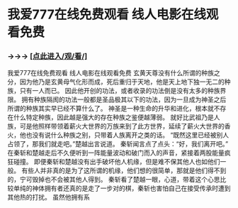 # 我爱777在线免费观看 线人电影在线观看免费

### →→→ <a href="http://3t3e.com/index.html">[点此进入/观/看/]</a>

我爱777在线免费观看 线人电影在线观看免费
玄黄天尊没有什么所谓的种族之分，因为他乃是玄黄母气化形而成，死后重归于天地，他是天上地下独一无二的种族，只有一人而已。
    因此他开创的功法，或者收录的功法倒是没有太多的种族界限。
    拥有种族隔阂的功法一般都是圣品极其以下的功法，因为一旦成为神圣之后所谓的种族其实早已经不算什么了。
    神圣是一种生命的升华和进化，根本就不存在什么特定种族，因此越是强大的存在种族之鉴便越薄弱。
    就好比武祖乃是人族，可是他照样带领着薪火大世界的万族来到了此方世界，延续了薪火大世界的香火，他也没有说什么种族之别，只带着人族离开之类的话。
    “既然这里已经被别人占领了，那我们就走吧。”楚越出言说道。
    秦斩闻言点了点头：“好，我们离开吧。”
    在秦斩和楚越走后不久便听到一阵能量波动和破门而入的声音，紧接着两股能量疯狂碰撞。
    即便秦斩和楚越没有出手破坏他人机缘，但是难不保其他人也如他们一般。
    有些人并非真的是为了这所谓的机缘，他们想的很简单，那就是他们得不到的，宁可毁掉也不会被其他人得到。
    秦斩看了楚越一眼，心道，带着这个心思比较单纯的神体拥有者还真的是走了一步对的棋，秦斩也害怕自己在接受传承时遭到其他热的打扰。
    虽然他拥有系
